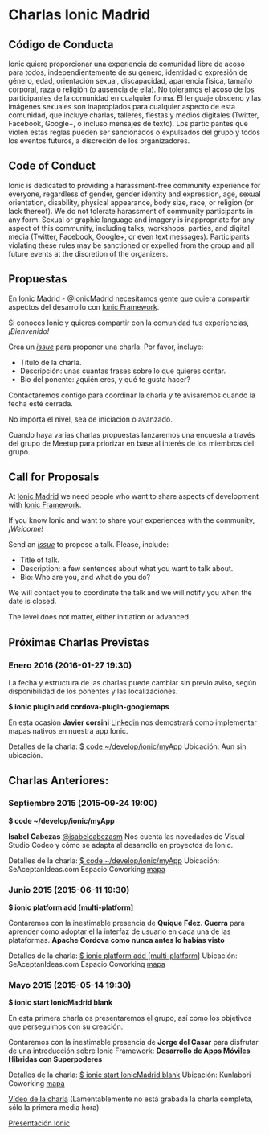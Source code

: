 # Charlas Ionic Madrid

## Código de Conducta

Ionic quiere proporcionar una experiencia de comunidad libre de acoso para todos, independientemente de su género, identidad o expresión de género, edad, orientación sexual, discapacidad, apariencia física, tamaño corporal, raza o religión (o ausencia de ella). No toleramos el acoso de los participantes de la comunidad en cualquier forma. El lenguaje obsceno y las imágenes sexuales son inapropiados para cualquier aspecto de esta comunidad, que incluye charlas, talleres, fiestas y medios digitales (Twitter, Facebook, Google+, o incluso mensajes de texto). Los participantes que violen estas reglas pueden ser sancionados o expulsados del grupo y todos los eventos futuros, a discreción de los organizadores.

## Code of Conduct

Ionic is dedicated to providing a harassment-free community experience for everyone, regardless of gender, gender identity and expression, age, sexual orientation, disability, physical appearance, body size, race, or religion (or lack thereof). We do not tolerate harassment of community participants in any form. Sexual or graphic language and imagery is inappropriate for any aspect of this community, including talks, workshops, parties, and digital media (Twitter, Facebook, Google+, or even text messages). Participants violating these rules may be sanctioned or expelled from the group and all future events at the discretion of the organizers.

## Propuestas

En [Ionic Madrid](http://www.meetup.com/Ionic-Madrid/) - [@IonicMadrid](https://twitter.com/IonicMadrid)
necesitamos gente que quiera compartir aspectos del desarrollo con [Ionic Framework](http://ionicframework.com/).

Si conoces Ionic y quieres compartir con la comunidad tus experiencias, *¡Bienvenido!*

Crea un [_issue_](https://github.com/IonicSpain/IonicMadrid/issues/new)
para proponer una charla. Por favor, incluye:

* Título de la charla.
* Descripción: unas cuantas frases sobre lo que quieres contar.
* Bio del ponente: ¿quién eres, y qué te gusta hacer?

Contactaremos contigo para coordinar la charla y te avisaremos cuando la fecha esté cerrada.

No importa el nivel, sea de iniciación o avanzado.

Cuando haya varias charlas propuestas lanzaremos una encuesta a través del grupo de Meetup para priorizar en base al interés de los miembros del grupo.

## Call for Proposals

At [Ionic Madrid](http://www.meetup.com/Ionic-Madrid/)
we need people who want to share aspects of development with [Ionic Framework](http://ionicframework.com/).

If you know Ionic and want to share your experiences with the community, *¡Welcome!*

Send an [_issue_](https://github.com/IonicSpain/IonicMadrid/issues/new)
to propose a talk. Please, include:

* Title of talk.
* Description: a few sentences about what you want to talk about.
* Bio: Who are you, and what do you do?

We will contact you to coordinate the talk and we will notify you when the date is closed.

The level does not matter, either initiation or advanced.

## Próximas Charlas Previstas

### Enero 2016 (2016-01-27 19:30)

La fecha y estructura de las charlas puede cambiar sin previo aviso,
según disponibilidad de los ponentes y las localizaciones.

**$ ionic plugin add cordova-plugin-googlemaps**

En esta ocasión **Javier corsini** [Linkedin](https://www.linkedin.com/in/javiercorsini) nos demostrará como implementar mapas nativos en nuestra app Ionic.

Detalles de la charla: [$ code ~/develop/ionic/myApp](http://www.meetup.com/Ionic-Madrid/events/228059853/) Ubicación: Aun sin ubicación.


## Charlas Anteriores:

### Septiembre 2015 (2015-09-24 19:00)

**$ code ~/develop/ionic/myApp**

**Isabel Cabezas** [@isabelcabezasm](https://twitter.com/isabelcabezasm) Nos cuenta las novedades de Visual Studio Codeo y cómo se adapta al desarrollo en proyectos de Ionic.

Detalles de la charla: [$ code ~/develop/ionic/myApp](http://www.meetup.com/Ionic-Madrid/events/225252831/) Ubicación: SeAceptanIdeas.com Espacio Coworking [mapa](https://www.google.com/maps/place/Calle+de+Gutierre+de+Cetina,+24,+28017+Madrid,+Espa%C3%B1a/@40.432883,-3.643554,17z/data=!4m2!3m1!1s0xd422f404b712cb1:0xd3b409da9fc66987?hl=es)

### Junio 2015 (2015-06-11 19:30)

**$ ionic platform add [multi-platform]**

Contaremos con la inestimable presencia de **Quique Fdez. Guerra** para aprender cómo adoptar el la interfaz de usuario en cada una de las plataformas. **Apache Cordova como nunca antes lo habías visto**

Detalles de la charla: [$ ionic platform add [multi-platform]](http://www.meetup.com/Ionic-Madrid/events/221887770/) Ubicación: SeAceptanIdeas.com Espacio Coworking [mapa](https://www.google.com/maps/place/Calle+de+Gutierre+de+Cetina,+24,+28017+Madrid,+Espa%C3%B1a/@40.432883,-3.643554,17z/data=!4m2!3m1!1s0xd422f404b712cb1:0xd3b409da9fc66987?hl=es)

### Mayo 2015 (2015-05-14 19:30)

**$ ionic start IonicMadrid blank**

En esta primera charla os presentaremos el grupo, así como los objetivos que perseguimos con su creación.

Contaremos con la inestimable presencia de **Jorge del Casar** para disfrutar de una introducción sobre Ionic Framework: **Desarrollo de Apps Móviles Híbridas con Superpoderes**

Detalles de la charla: [$ ionic start IonicMadrid blank](http://www.meetup.com/Ionic-Madrid/events/221700958/)
Ubicación: Kunlabori Coworking [mapa](http://maps.google.com/maps?f=q&hl=en&q=calle+eduardo+vicente+7%2C+Madrid%2C+es)

[Vídeo de la charla](https://www.youtube.com/watch?v=L1PWFDL8GFo) (Lamentablemente no está grabada la charla completa, sólo la primera media hora)

[Presentación Ionic](http://ionicframework.com/present-ionic/slides/#/)
